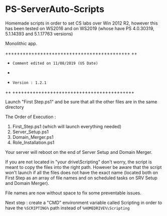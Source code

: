 # PS-ServerAuto-Scripts
Homemade scripts in order to set CS labs over Win 2012 R2, however this has been tested on WS2016 and on WS2019 (whose have PS 4.0.30319, 5.1.14393 and 5.1.17763 versions)  

Monolithic app.

+++++++++++++++++++++++++++++++++++++++++++
++
+     Comment edited on 11/08/2019 (US Date)
+
+     Version : 1.2.1
++
++++++++++++++++++++++++++++++++++++++++++

Launch "First Step.ps1" and be sure that all the other files are in the same directory

The Order of Execution :
1) First_Step.ps1 (which will launch everything needed)
2) Server_Setup.ps1
3) Domain_Merger.ps1
4) Role_Installation.ps1

Your server will reboot on the end of Server Setup and Domain Merger.

If you are not located in "your drive\Scripting\" don't worry, the script is meant to copy the files into the right path.
However be aware that the script won't launch if all the files does not have the exact name (located both on First Step as an array of file names and on scheduled tasks on SRV Setup and Domain Merger).

File names are now without space to fix some preventable issues.

Next step : create a "CMD" environment variable called Scripting in order to have the ```%SCRIPTING%``` path instead of ```%HOMEDRIVE%\Scripting```
